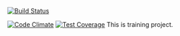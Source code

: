 [![Build Status](https://travis-ci.org/ulizko/flashcards.svg?branch=7th-task)](https://travis-ci.org/ulizko/flashcards)

[![Code Climate](https://codeclimate.com/github/ulizko/flashcards/badges/gpa.svg)](https://codeclimate.com/github/ulizko/flashcards)
[![Test Coverage](https://codeclimate.com/github/ulizko/flashcards/badges/coverage.svg)](https://codeclimate.com/github/ulizko/flashcards/coverage)
This is training project.